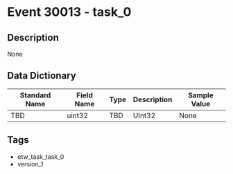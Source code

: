 # Event 30013 - task_0

## Description
None

## Data Dictionary
|Standard Name|Field Name|Type|Description|Sample Value|
|---|---|---|---|---|
|TBD|uint32|TBD|UInt32|None|None|

## Tags
* etw_task_task_0
* version_1